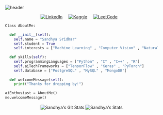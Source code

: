 ![header](https://capsule-render.vercel.app/api?type=waving&amp;color=auto&amp;height=300&amp;section=header&amp;text=Hello%20There👋&amp;fontSize=40&amp;animation=fadeIn&amp;fontAlignY=38&amp;desc=Welcome%20To%20Sandhya's%20Corner%20&amp;descAlignY=51&amp;descAlign=62)

<p align="center"> <a href="https://www.linkedin.com/in/sandhyasridharv/" target="_blank"><img alt="LinkedIn" src="https://img.shields.io/badge/linkedin-%230077B5.svg?&style=for-the-badge&logo=linkedin&logoColor=white" /></a>
&#8287;&#8287;&#8287; <a href="https://www.kaggle.com/sandhyasridhar" target="_blank"><img alt="Kaggle" src="https://img.shields.io/badge/Kaggle-20BEFF?style=for-the-badge&logo=Kaggle&logoColor=white" /></a>
&#8287;&#8287;&#8287; <a href="https://leetcode.com/sandhyavsridhar/" target="_blank"><img alt="LeetCode" src="https://img.shields.io/badge/-LeetCode-FFA116?style=for-the-badge&logo=LeetCode&logoColor=black" /></a>
&#8287;&#8287;&#8287; </p>

```python
Class AboutMe:
  
  def __init__(self):
    self.name = "Sandhya Sridhar"
    self.student = True
    self.interests = ["Machine Learning" , "Computer Vision" , "Natural Language Processing" , "Deep Learning"]
    
  def skills(self):
    self.programmingLanguages = ["Python" , "C" , "C++" , "R"]
    self.aiTechFrameworks = ["TensorFlow" , "Keras" , "PyTorch"]
    self.database = ["PostgreSQL" , "MySQL" , "MongoDB"]
    
  def welcomeMessage(self):
    print("Thanks for dropping by!")
    
aiEnthusiast = AboutMe()
me.welcomeMessage()

```

<p align="center"><img align="center" src="https://github-readme-stats.vercel.app/api?username=SandhyaSridhar&show_icons=true&locale=en&theme=vue-dark&hide_border=1&hide=issues,contribs&include_all_commits=1" alt="Sandhya's Git Stats" /> <img align="center" src="https://github-readme-stats.vercel.app/api/top-langs/?username=SandhyaSridhar&theme=vue-dark&hide_border=1&layout=compact" alt="Sandhya's Stats" /></p>

<!--
**SandhyaSridhar/SandhyaSridhar** is a ✨ _special_ ✨ repository because its `README.md` (this file) appears on your GitHub profile.

Here are some ideas to get you started:

- 🔭 I’m currently working on ...
- 🌱 I’m currently learning ...
- 👯 I’m looking to collaborate on ...
- 🤔 I’m looking for help with ...
- 💬 Ask me about ...
- 📫 How to reach me: ...
- 😄 Pronouns: ...
- ⚡ Fun fact: ...
-->
